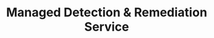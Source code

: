 ---
title: Managed Detection & Remediation Service
# type: managed-threat-response
image: /img/cyberaas-home-banner-earth.jpg
intro:
  heading: How do you response to a cyber attack such as ransomware?
  description: >
    Our 24/7 team of security experts are here to help.
main:
  heading: Benefits
---